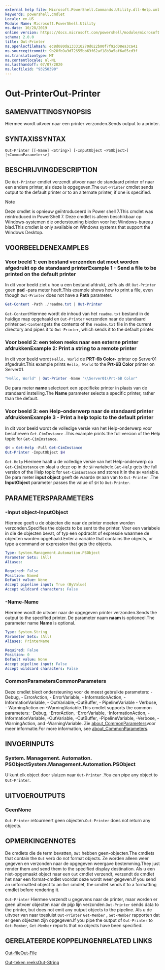 ```yaml
---
external help file: Microsoft.PowerShell.Commands.Utility.dll-Help.xml
keywords: powershell,cmdlet
Locale: en-US
Module Name: Microsoft.PowerShell.Utility
ms.date: 10/28/2019
online version: https://docs.microsoft.com/powershell/module/microsoft.powershell.utility/out-printer?view=powershell-5.1&WT.mc_id=ps-gethelp
schema: 2.0.0
title: Out-Printer
ms.openlocfilehash: ec8d080da133310270d022b00f7f92d08ea3ca41
ms.sourcegitcommit: 9b28fb9a3d72655bb63f62af18b3a5af6a05cd3f
ms.translationtype: MT
ms.contentlocale: nl-NL
ms.lasthandoff: 07/07/2020
ms.locfileid: "93250390"
---
```

# <span data-ttu-id="f2327-103">Out-Printer</span><span class="sxs-lookup"><span data-stu-id="f2327-103">Out-Printer</span></span>

## <span data-ttu-id="f2327-104">SAMENVATTING</span><span class="sxs-lookup"><span data-stu-id="f2327-104">SYNOPSIS</span></span>
<span data-ttu-id="f2327-105">Hiermee wordt uitvoer naar een printer verzonden.</span><span class="sxs-lookup"><span data-stu-id="f2327-105">Sends output to a printer.</span></span>

## <span data-ttu-id="f2327-106">SYNTAXIS</span><span class="sxs-lookup"><span data-stu-id="f2327-106">SYNTAX</span></span>

```
Out-Printer [[-Name] <String>] [-InputObject <PSObject>] [<CommonParameters>]
```

## <span data-ttu-id="f2327-107">BESCHRIJVING</span><span class="sxs-lookup"><span data-stu-id="f2327-107">DESCRIPTION</span></span>

<span data-ttu-id="f2327-108">De `Out-Printer` cmdlet verzendt uitvoer naar de standaard printer of naar een andere printer, als deze is opgegeven.</span><span class="sxs-lookup"><span data-stu-id="f2327-108">The `Out-Printer` cmdlet sends output to the default printer or to an alternate printer, if one is specified.</span></span>

> [!NOTE]
> <span data-ttu-id="f2327-109">Deze cmdlet is opnieuw geïntroduceerd in Power shell 7.</span><span class="sxs-lookup"><span data-stu-id="f2327-109">This cmdlet was reintroduced in PowerShell 7.</span></span> <span data-ttu-id="f2327-110">Deze cmdlet is alleen beschikbaar op Windows-systemen die ondersteuning bieden voor het Windows-bureau blad.</span><span class="sxs-lookup"><span data-stu-id="f2327-110">This cmdlet is only available on Windows systems that support the Windows Desktop.</span></span>

## <span data-ttu-id="f2327-111">VOORBEELDEN</span><span class="sxs-lookup"><span data-stu-id="f2327-111">EXAMPLES</span></span>

### <span data-ttu-id="f2327-112">Voor beeld 1: een bestand verzenden dat moet worden afgedrukt op de standaard printer</span><span class="sxs-lookup"><span data-stu-id="f2327-112">Example 1 - Send a file to be printed on the default printer</span></span>

<span data-ttu-id="f2327-113">In dit voor beeld ziet u hoe u een bestand afdrukt, zelfs als dit `Out-Printer` geen **pad** -para meter heeft.</span><span class="sxs-lookup"><span data-stu-id="f2327-113">This example shows how to print a file, even though `Out-Printer` does not have a **Path** parameter.</span></span>

```powershell
Get-Content -Path ./readme.txt | Out-Printer
```

<span data-ttu-id="f2327-114">`Get-Content`Hiermee wordt de inhoud van het `readme.txt` bestand in de huidige map opgehaald en `Out-Printer` verzonden naar de standaard printer.</span><span class="sxs-lookup"><span data-stu-id="f2327-114">`Get-Content`gets the contents of the `readme.txt` file in the current directory and pipes it to `Out-Printer`, which sends it to the default printer.</span></span>

### <span data-ttu-id="f2327-115">Voor beeld 2: een teken reeks naar een externe printer afdrukken</span><span class="sxs-lookup"><span data-stu-id="f2327-115">Example 2: Print a string to a remote printer</span></span>

<span data-ttu-id="f2327-116">In dit voor beeld wordt `Hello, World` de **PRT-6b Color-** printer op Server01 afgedrukt.</span><span class="sxs-lookup"><span data-stu-id="f2327-116">This example prints `Hello, World` to the **Prt-6B Color** printer on Server01.</span></span>

```powershell
"Hello, World" | Out-Printer -Name "\\Server01\Prt-6B Color"
```

<span data-ttu-id="f2327-117">De para meter **name** selecteert een specifieke printer in plaats van de standaard instelling.</span><span class="sxs-lookup"><span data-stu-id="f2327-117">The **Name** parameter selects a specific printer, rather than the default.</span></span>

### <span data-ttu-id="f2327-118">Voor beeld 3: een Help-onderwerp naar de standaard printer afdrukken</span><span class="sxs-lookup"><span data-stu-id="f2327-118">Example 3 - Print a help topic to the default printer</span></span>

<span data-ttu-id="f2327-119">In dit voor beeld wordt de volledige versie van het Help-onderwerp voor beschreven `Get-CimInstance` .</span><span class="sxs-lookup"><span data-stu-id="f2327-119">This example prints the full version of the Help topic for `Get-CimInstance`.</span></span>

```powershell
$H = Get-Help -Full Get-CimInstance
Out-Printer -InputObject $H
```

<span data-ttu-id="f2327-120">`Get-Help` Hiermee haalt u de volledige versie van het Help-onderwerp op `Get-CimInstance` en slaat u deze op in de `$H` variabele.</span><span class="sxs-lookup"><span data-stu-id="f2327-120">`Get-Help` gets the full version of the Help topic for `Get-CimInstance` and stores it in the `$H` variable.</span></span> <span data-ttu-id="f2327-121">De para meter **input object** geeft de waarde `$H` aan van to `Out-Printer` .</span><span class="sxs-lookup"><span data-stu-id="f2327-121">The **InputObject** parameter passes the value of `$H` to `Out-Printer`.</span></span>

## <span data-ttu-id="f2327-122">PARAMETERS</span><span class="sxs-lookup"><span data-stu-id="f2327-122">PARAMETERS</span></span>

### <span data-ttu-id="f2327-123">-Input object</span><span class="sxs-lookup"><span data-stu-id="f2327-123">-InputObject</span></span>

<span data-ttu-id="f2327-124">Hiermee geeft u de objecten die naar de printer moeten worden verzonden.</span><span class="sxs-lookup"><span data-stu-id="f2327-124">Specifies the objects to be sent to the printer.</span></span> <span data-ttu-id="f2327-125">Voer een variabele in die de objecten bevat, of typ een opdracht of expressie waarmee de objecten worden opgehaald.</span><span class="sxs-lookup"><span data-stu-id="f2327-125">Enter a variable that contains the objects, or type a command or expression that gets the objects.</span></span>

```yaml
Type: System.Management.Automation.PSObject
Parameter Sets: (All)
Aliases:

Required: False
Position: Named
Default value: None
Accept pipeline input: True (ByValue)
Accept wildcard characters: False
```

### <span data-ttu-id="f2327-126">-Name</span><span class="sxs-lookup"><span data-stu-id="f2327-126">-Name</span></span>

<span data-ttu-id="f2327-127">Hiermee wordt de uitvoer naar de opgegeven printer verzonden.</span><span class="sxs-lookup"><span data-stu-id="f2327-127">Sends the output to the specified printer.</span></span> <span data-ttu-id="f2327-128">De parameter naam **naam** is optioneel.</span><span class="sxs-lookup"><span data-stu-id="f2327-128">The parameter name **Name** is optional.</span></span>

```yaml
Type: System.String
Parameter Sets: (All)
Aliases: PrinterName

Required: False
Position: 0
Default value: None
Accept pipeline input: False
Accept wildcard characters: False
```

### <span data-ttu-id="f2327-129">CommonParameters</span><span class="sxs-lookup"><span data-stu-id="f2327-129">CommonParameters</span></span>

<span data-ttu-id="f2327-130">Deze cmdlet biedt ondersteuning voor de meest gebruikte parameters: -Debug, - ErrorAction, - ErrorVariable, - InformationAction, -InformationVariable, - OutVariable,-OutBuffer, - PipelineVariable - Verbose, - WarningAction en -WarningVariable.</span><span class="sxs-lookup"><span data-stu-id="f2327-130">This cmdlet supports the common parameters: -Debug, -ErrorAction, -ErrorVariable, -InformationAction, -InformationVariable, -OutVariable, -OutBuffer, -PipelineVariable, -Verbose, -WarningAction, and -WarningVariable.</span></span> <span data-ttu-id="f2327-131">Zie [about_CommonParameters](https://go.microsoft.com/fwlink/?LinkID=113216)voor meer informatie.</span><span class="sxs-lookup"><span data-stu-id="f2327-131">For more information, see [about_CommonParameters](https://go.microsoft.com/fwlink/?LinkID=113216).</span></span>

## <span data-ttu-id="f2327-132">INVOER</span><span class="sxs-lookup"><span data-stu-id="f2327-132">INPUTS</span></span>

### <span data-ttu-id="f2327-133">System. Management. Automation. PSObject</span><span class="sxs-lookup"><span data-stu-id="f2327-133">System.Management.Automation.PSObject</span></span>

<span data-ttu-id="f2327-134">U kunt elk object door sluizen naar `Out-Printer` .</span><span class="sxs-lookup"><span data-stu-id="f2327-134">You can pipe any object to `Out-Printer`.</span></span>

## <span data-ttu-id="f2327-135">UITVOER</span><span class="sxs-lookup"><span data-stu-id="f2327-135">OUTPUTS</span></span>

### <span data-ttu-id="f2327-136">Geen</span><span class="sxs-lookup"><span data-stu-id="f2327-136">None</span></span>

<span data-ttu-id="f2327-137">`Out-Printer` retourneert geen objecten.</span><span class="sxs-lookup"><span data-stu-id="f2327-137">`Out-Printer` does not return any objects.</span></span>

## <span data-ttu-id="f2327-138">OPMERKINGEN</span><span class="sxs-lookup"><span data-stu-id="f2327-138">NOTES</span></span>

<span data-ttu-id="f2327-139">De cmdlets die de term bevatten, `Out` hebben geen-objecten.</span><span class="sxs-lookup"><span data-stu-id="f2327-139">The cmdlets that contain the `Out` verb do not format objects.</span></span> <span data-ttu-id="f2327-140">Ze worden alleen weer gegeven en verzonden naar de opgegeven weergave bestemming.</span><span class="sxs-lookup"><span data-stu-id="f2327-140">They just render them and send them to the specified display destination.</span></span> <span data-ttu-id="f2327-141">Als u een niet-opgemaakt object naar een `Out` cmdlet verzendt, verzendt de cmdlet het naar een format-cmdlet voordat deze wordt weer gegeven.</span><span class="sxs-lookup"><span data-stu-id="f2327-141">If you send an unformatted object to an `Out` cmdlet, the cmdlet sends it to a formatting cmdlet before rendering it.</span></span>

<span data-ttu-id="f2327-142">`Out-Printer` Hiermee verzendt u gegevens naar de printer, maar worden er geen uitvoer objecten naar de pijp lijn verzonden.</span><span class="sxs-lookup"><span data-stu-id="f2327-142">`Out-Printer` sends data to the printer, but does not emit any output objects to the pipeline.</span></span> <span data-ttu-id="f2327-143">Als u de uitvoer van naar toesluist `Out-Printer` `Get-Member` , `Get-Member` rapporten dat er geen objecten zijn opgegeven.</span><span class="sxs-lookup"><span data-stu-id="f2327-143">If you pipe the output of `Out-Printer` to `Get-Member`, `Get-Member` reports that no objects have been specified.</span></span>

## <span data-ttu-id="f2327-144">GERELATEERDE KOPPELINGEN</span><span class="sxs-lookup"><span data-stu-id="f2327-144">RELATED LINKS</span></span>

[<span data-ttu-id="f2327-145">Out-file</span><span class="sxs-lookup"><span data-stu-id="f2327-145">Out-File</span></span>](Out-File.md)

[<span data-ttu-id="f2327-146">Out-teken reeks</span><span class="sxs-lookup"><span data-stu-id="f2327-146">Out-String</span></span>](Out-String.md)
